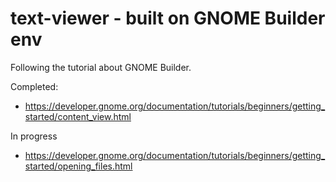 # text-viewer - built on GNOME Builder env

Following the tutorial about GNOME Builder.

Completed: 
- https://developer.gnome.org/documentation/tutorials/beginners/getting_started/content_view.html

In progress
- https://developer.gnome.org/documentation/tutorials/beginners/getting_started/opening_files.html
